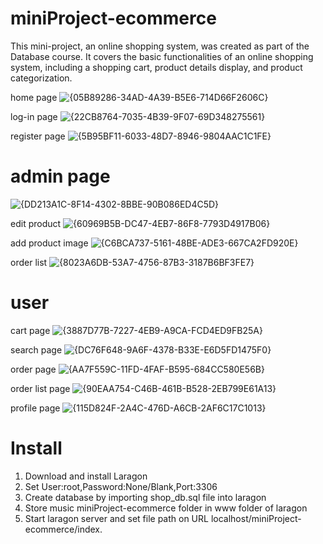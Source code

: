 # miniProject-ecommerce
This mini-project, an online shopping system, was created as part of the Database course. It covers the basic functionalities of an online shopping system, including a shopping cart, product details display, and product categorization.

home page
![{05B89286-34AD-4A39-B5E6-714D66F2606C}](https://github.com/user-attachments/assets/2f847360-2861-4b1b-adc0-403405522cb2)

log-in page
![{22CB8764-7035-4B39-9F07-69D348275561}](https://github.com/user-attachments/assets/4dc314ae-a8c8-49fb-919d-5c00d9fff4b3)

register page
![{5B95BF11-6033-48D7-8946-9804AAC1C1FE}](https://github.com/user-attachments/assets/3f6a338f-e360-44e4-9405-b67a3628f844)

# admin page
![{DD213A1C-8F14-4302-8BBE-90B086ED4C5D}](https://github.com/user-attachments/assets/1ee75012-7e97-4307-967c-639df1398104)

edit product
![{60969B5B-DC47-4EB7-86F8-7793D4917B06}](https://github.com/user-attachments/assets/c3d518e9-bbb3-4105-b3ef-f7964d21b9b8)

add product image
![{C6BCA737-5161-48BE-ADE3-667CA2FD920E}](https://github.com/user-attachments/assets/1b460418-af06-4f8c-826a-9be52a83c54b)

order list
![{8023A6DB-53A7-4756-87B3-3187B6BF3FE7}](https://github.com/user-attachments/assets/1c8d2ffc-fcf9-4556-925a-e71312b523e9)

# user

cart page
![{3887D77B-7227-4EB9-A9CA-FCD4ED9FB25A}](https://github.com/user-attachments/assets/a3d0c67e-fafb-4cf6-87d8-84db3020f1c7)

search page
![{DC76F648-9A6F-4378-B33E-E6D5FD1475F0}](https://github.com/user-attachments/assets/2dce2016-ac4e-4300-a509-f31ea4020440)

order page
![{AA7F559C-11FD-4FAF-B595-684CC580E56B}](https://github.com/user-attachments/assets/bc4ecbb0-6fad-4f9e-bdca-8084ba1e61ca)

order list page
![{90EAA754-C46B-461B-B528-2EB799E61A13}](https://github.com/user-attachments/assets/76f12333-8dbf-4324-9829-d369f1f7f76c)

profile page
![{115D824F-2A4C-476D-A6CB-2AF6C17C1013}](https://github.com/user-attachments/assets/33d5821b-c6a4-48b9-a55b-bb177ea881d6)

# Install
1. Download and install Laragon
2. Set User:root,Password:None/Blank,Port:3306
3. Create database by importing shop_db.sql file into laragon
4. Store music miniProject-ecommerce folder in www folder of laragon
5. Start laragon server and set file path on URL localhost/miniProject-ecommerce/index.





